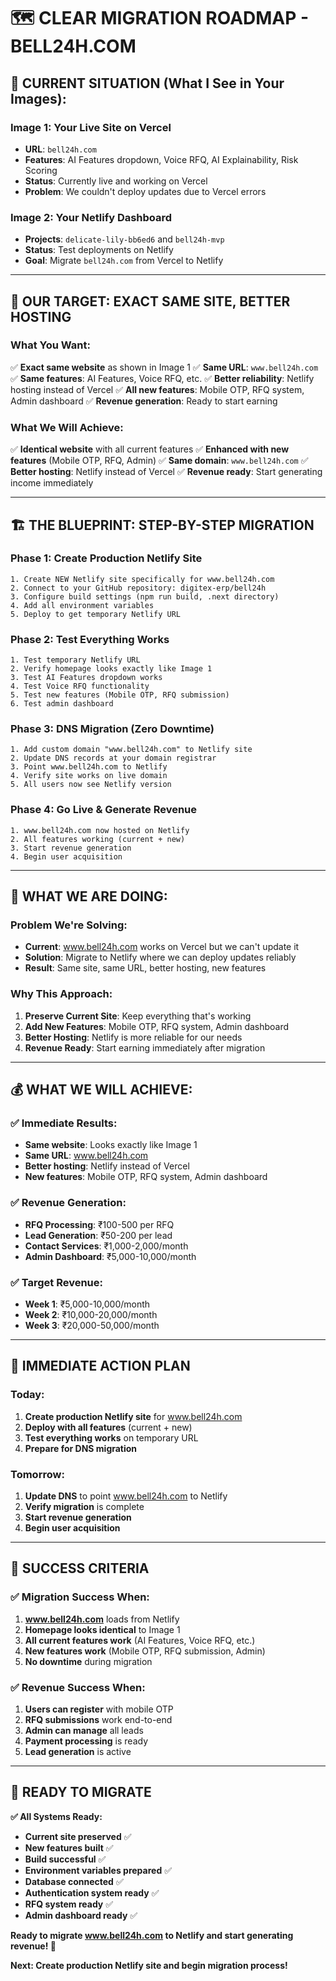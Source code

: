 # 🗺️ **CLEAR MIGRATION ROADMAP - BELL24H.COM**

## 🎯 **CURRENT SITUATION (What I See in Your Images):**

### **Image 1: Your Live Site on Vercel**
- **URL**: `bell24h.com` 
- **Features**: AI Features dropdown, Voice RFQ, AI Explainability, Risk Scoring
- **Status**: Currently live and working on Vercel
- **Problem**: We couldn't deploy updates due to Vercel errors

### **Image 2: Your Netlify Dashboard**
- **Projects**: `delicate-lily-bb6ed6` and `bell24h-mvp`
- **Status**: Test deployments on Netlify
- **Goal**: Migrate `bell24h.com` from Vercel to Netlify

---

## 🎯 **OUR TARGET: EXACT SAME SITE, BETTER HOSTING**

### **What You Want:**
✅ **Exact same website** as shown in Image 1
✅ **Same URL**: `www.bell24h.com`
✅ **Same features**: AI Features, Voice RFQ, etc.
✅ **Better reliability**: Netlify hosting instead of Vercel
✅ **All new features**: Mobile OTP, RFQ system, Admin dashboard
✅ **Revenue generation**: Ready to start earning

### **What We Will Achieve:**
✅ **Identical website** with all current features
✅ **Enhanced with new features** (Mobile OTP, RFQ, Admin)
✅ **Same domain**: `www.bell24h.com`
✅ **Better hosting**: Netlify instead of Vercel
✅ **Revenue ready**: Start generating income immediately

---

## 🏗️ **THE BLUEPRINT: STEP-BY-STEP MIGRATION**

### **Phase 1: Create Production Netlify Site**
```
1. Create NEW Netlify site specifically for www.bell24h.com
2. Connect to your GitHub repository: digitex-erp/bell24h
3. Configure build settings (npm run build, .next directory)
4. Add all environment variables
5. Deploy to get temporary Netlify URL
```

### **Phase 2: Test Everything Works**
```
1. Test temporary Netlify URL
2. Verify homepage looks exactly like Image 1
3. Test AI Features dropdown works
4. Test Voice RFQ functionality
5. Test new features (Mobile OTP, RFQ submission)
6. Test admin dashboard
```

### **Phase 3: DNS Migration (Zero Downtime)**
```
1. Add custom domain "www.bell24h.com" to Netlify site
2. Update DNS records at your domain registrar
3. Point www.bell24h.com to Netlify
4. Verify site works on live domain
5. All users now see Netlify version
```

### **Phase 4: Go Live & Generate Revenue**
```
1. www.bell24h.com now hosted on Netlify
2. All features working (current + new)
3. Start revenue generation
4. Begin user acquisition
```

---

## 🎯 **WHAT WE ARE DOING:**

### **Problem We're Solving:**
- **Current**: www.bell24h.com works on Vercel but we can't update it
- **Solution**: Migrate to Netlify where we can deploy updates reliably
- **Result**: Same site, same URL, better hosting, new features

### **Why This Approach:**
1. **Preserve Current Site**: Keep everything that's working
2. **Add New Features**: Mobile OTP, RFQ system, Admin dashboard
3. **Better Hosting**: Netlify is more reliable for our needs
4. **Revenue Ready**: Start earning immediately after migration

---

## 💰 **WHAT WE WILL ACHIEVE:**

### **✅ Immediate Results:**
- **Same website**: Looks exactly like Image 1
- **Same URL**: www.bell24h.com
- **Better hosting**: Netlify instead of Vercel
- **New features**: Mobile OTP, RFQ system, Admin dashboard

### **✅ Revenue Generation:**
- **RFQ Processing**: ₹100-500 per RFQ
- **Lead Generation**: ₹50-200 per lead
- **Contact Services**: ₹1,000-2,000/month
- **Admin Dashboard**: ₹5,000-10,000/month

### **✅ Target Revenue:**
- **Week 1**: ₹5,000-10,000/month
- **Week 2**: ₹10,000-20,000/month
- **Week 3**: ₹20,000-50,000/month

---

## 🚀 **IMMEDIATE ACTION PLAN**

### **Today:**
1. **Create production Netlify site** for www.bell24h.com
2. **Deploy with all features** (current + new)
3. **Test everything works** on temporary URL
4. **Prepare for DNS migration**

### **Tomorrow:**
1. **Update DNS** to point www.bell24h.com to Netlify
2. **Verify migration** is complete
3. **Start revenue generation**
4. **Begin user acquisition**

---

## 🎯 **SUCCESS CRITERIA**

### **✅ Migration Success When:**
1. **www.bell24h.com** loads from Netlify
2. **Homepage looks identical** to Image 1
3. **All current features work** (AI Features, Voice RFQ, etc.)
4. **New features work** (Mobile OTP, RFQ submission, Admin)
5. **No downtime** during migration

### **✅ Revenue Success When:**
1. **Users can register** with mobile OTP
2. **RFQ submissions** work end-to-end
3. **Admin can manage** all leads
4. **Payment processing** is ready
5. **Lead generation** is active

---

## 🚀 **READY TO MIGRATE**

**✅ All Systems Ready:**
- **Current site preserved** ✅
- **New features built** ✅
- **Build successful** ✅
- **Environment variables prepared** ✅
- **Database connected** ✅
- **Authentication system ready** ✅
- **RFQ system ready** ✅
- **Admin dashboard ready** ✅

**Ready to migrate www.bell24h.com to Netlify and start generating revenue! 🚀**

**Next: Create production Netlify site and begin migration process!**
